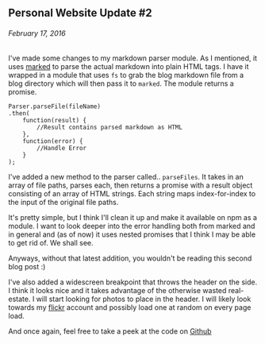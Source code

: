 ## Personal Website Update \#2
###### February 17, 2016

I've made some changes to my markdown parser module. As I mentioned, it uses [marked](https://github.com/chjj/marked) to parse the actual markdown into plain HTML tags. I have it wrapped in a module that uses `fs` to grab the blog markdown file from a blog directory which will then pass it to `marked`. The module returns a promise.

    Parser.parseFile(fileName)
    .then(
        function(result) {
            //Result contains parsed markdown as HTML
        },
        function(error) {
            //Handle Error
        }
    );

I've added a new method to the parser called.. `parseFiles`. It takes in an array of file paths, parses each, then returns a promise with a result object consisting of an array of HTML strings. Each string maps index-for-index to the input of the original file paths.

It's pretty simple, but I think I'll clean it up and make it available on npm as a module. I want to look deeper into the error handling both from marked and in general and (as of now) it uses nested promises that I think I may be able to get rid of. We shall see.

Anyways, without that latest addition, you wouldn't be reading this second blog post :)

I've also added a widescreen breakpoint that throws the header on the side. I think it looks nice and it takes advantage of the otherwise wasted real-estate. I will start looking for photos to place in the header. I will likely look towards my [flickr](https://www.flickr.com/photos/ceribria/) account and possibly load one at random on every page load.

And once again, feel free to take a peek at the code on [Github](https://github.com/chrisleeshanok/chrisls.com)
